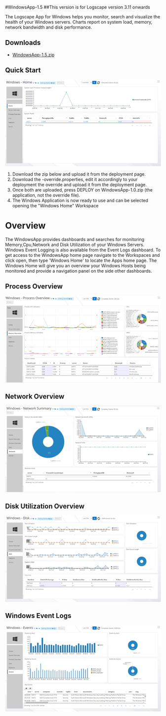 #WindowsApp-1.5
##This version is for Logscape version 3.11 onwards

The Logscape App for Windows helps you monitor, search and visualize the health of your Windows  servers. Charts report on system load, memory, network bandwidth and disk performance. 

## Downloads 

 * [WindowsApp-1.5.zip](https://github.com/logscape/Windows3/blob/master/dist/WindowsApp-1.5.zip?raw=true)	

## Quick Start


![](docs/images/win_home_1.png)


1. Download the zip below and upload it from the deployment page.
2. Download the -override.properties, edit it accordingly to your deployment the override and upload it from the deployment page.
3. Once both are uploaded, press DEPLOY on WindowsApp-1.0.zip (the application, not the override file).
4. The Windows Application is now ready to use and can be selected opening the "Windows Home" Workspace 


# Overview 

The WindowsApp provides dashboards and searches for monitoring Memory,Cpu,Network and Disk Utilization of your Windows Servers. Windows Event Logging is also available from the Event Logs dashboard.  To get access to the WindowsApp home page navigate to the Workspaces and click open, then type 'Windows Home' to locate the Apps home page. The Windows Home will give you an overview your Windows Hosts being monitored and provide a navigation panel on the side other dashboards.

## Process Overview


![](docs/images/win_process_0.png)

## Network Overview


![](docs/images/win_network_0.png)

## Disk Utilization Overview


![](docs/images/win_disk_0.png)

## Windows Event Logs 


![](docs/images/win_events_0.png)
